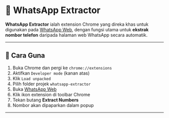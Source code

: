 # 📱 WhatsApp Extractor

**WhatsApp Extractor** ialah extension Chrome yang direka khas untuk digunakan pada [WhatsApp Web](https://web.whatsapp.com), dengan fungsi utama untuk **ekstrak nombor telefon** daripada halaman web WhatsApp secara automatik.


---

## 🧪 Cara Guna

1. Buka Chrome dan pergi ke `chrome://extensions`
2. Aktifkan `Developer mode` (kanan atas)
3. Klik `Load unpacked`
4. Pilih folder projek `whatsapp-extractor`
5. Buka [WhatsApp Web](https://web.whatsapp.com)
6. Klik ikon extension di toolbar Chrome
7. Tekan butang **Extract Numbers**
8. Nombor akan dipaparkan dalam popup

---


